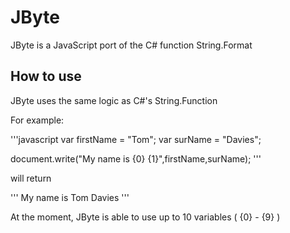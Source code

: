 # JByte
JByte is a JavaScript port of the C# function String.Format


## How to use
JByte uses the same logic as C#'s String.Function

For example:

'''javascript
var firstName = "Tom";
var surName = "Davies";

document.write("My name is {0} {1}",firstName,surName);
'''

will return 

'''
My name is Tom Davies
'''

At the moment, JByte is able to use up to 10 variables ( {0} - {9} )